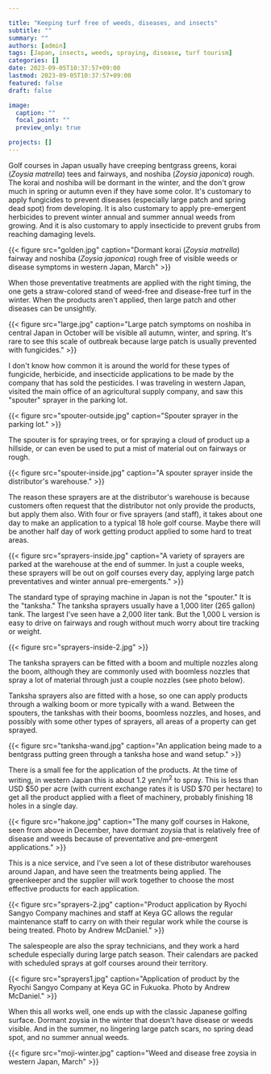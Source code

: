 ```yaml
---

title: "Keeping turf free of weeds, diseases, and insects"
subtitle: ""
summary: ""
authors: [admin]
tags: [Japan, insects, weeds, spraying, disease, turf tourism]
categories: []
date: 2023-09-05T10:37:57+09:00
lastmod: 2023-09-05T10:37:57+09:00
featured: false
draft: false

image:
  caption: ""
  focal_point: ""
  preview_only: true

projects: []
---
```


Golf courses in Japan usually have creeping bentgrass greens, korai (*Zoysia matrella*) tees and fairways, and noshiba (*Zoysia japonica*) rough. The korai and noshiba will be dormant in the winter, and the don't grow much in spring or autumn even if they have some color. It's customary to apply fungicides to prevent diseases (especially large patch and spring dead spot) from developing. It is also customary to apply pre-emergent herbicides to prevent winter annual and summer annual weeds from growing. And it is also customary to apply insecticide to prevent grubs from reaching damaging levels.

{{< figure src="golden.jpg" caption="Dormant korai (*Zoysia matrella*) fairway and noshiba (*Zoysia japonica*) rough free of visible weeds or disease symptoms in western Japan, March" >}}

When those preventative treatments are applied with the right timing, the one gets a straw-colored stand of weed-free and disease-free turf in the winter. When the products aren't applied, then large patch and other diseases can be unsightly.

{{< figure src="large.jpg" caption="Large patch symptoms on noshiba in central Japan in October will be visible all autumn, winter, and spring. It's rare to see this scale of outbreak because large patch is usually prevented with fungicides." >}}

I don't know how common it is around the world for these types of fungicide, herbicide, and insecticide applications to be made by the company that has sold the pesticides. I was traveling in western Japan, visited the main office of an agricultural supply company, and saw this "spouter" sprayer in the parking lot.

{{< figure src="spouter-outside.jpg" caption="Spouter sprayer in the parking lot." >}}

The spouter is for spraying trees, or for spraying a cloud of product up a hillside, or can even be used to put a mist of material out on fairways or rough.

{{< figure src="spouter-inside.jpg" caption="A spouter sprayer inside the distributor's warehouse." >}}

The reason these sprayers are at the distributor's warehouse is because customers often request that the distributor not only provide the products, but apply them also. With four or five sprayers (and staff), it takes about one day to make an application to a typical 18 hole golf course. Maybe there will be another half day of work getting product applied to some hard to treat areas.

{{< figure src="sprayers-inside.jpg" caption="A variety of sprayers are parked at the warehouse at the end of summer. In just a couple weeks, these sprayers will be out on golf courses every day, applying large patch preventatives and winter annual pre-emergents." >}}

The standard type of spraying machine in Japan is not the "spouter." It is the "tanksha." The tanksha sprayers usually have a 1,000 liter (265 gallon) tank. The largest I've seen have a 2,000 liter tank. But the 1,000 L version is easy to drive on fairways and rough without much worry about tire tracking or weight. 

{{< figure src="sprayers-inside-2.jpg" >}}

The tanksha sprayers can be fitted with a boom and multiple nozzles along the boom, although they are commonly used with boomless nozzles that spray a lot of material through just a couple nozzles (see photo below).

Tanksha sprayers also are fitted with a hose, so one can apply products through a walking boom or more typically with a wand. Between the spouters, the tankshas with their booms, boomless nozzles, and hoses, and possibly with some other types of sprayers, all areas of a property can get sprayed.

{{< figure src="tanksha-wand.jpg" caption="An application being made to a bentgrass putting green through a tanksha hose and wand setup." >}}

There is a small fee for the application of the products. At the time of writing, in western Japan this is about 1.2 yen/m<sup>2</sup> to spray. This is less than USD $50 per acre (with current exchange rates it is USD $70 per hectare) to get all the product applied with a fleet of machinery, probably finishing 18 holes in a single day.

{{< figure src="hakone.jpg" caption="The many golf courses in Hakone, seen from above in December, have dormant zoysia that is relatively free of disease and weeds because of preventative and pre-emergent applications."  >}}

This is a nice service, and I've seen a lot of these distributor warehouses around Japan, and have seen the treatments being applied. The greenkeeper and the supplier will work together to choose the most effective products for each application.

{{< figure src="sprayers-2.jpg" caption="Product application by Ryochi Sangyo Company machines and staff at Keya GC allows the regular maintenance staff to carry on with their regular work while the course is being treated. Photo by Andrew McDaniel." >}}

The salespeople are also the spray technicians, and they work a hard schedule especially during large patch season. Their calendars are packed with scheduled sprays at golf courses around their territory.

{{< figure src="sprayers1.jpg" caption="Application of product by the Ryochi Sangyo Company at Keya GC in Fukuoka. Photo by Andrew McDaniel." >}}

When this all works well, one ends up with the classic Japanese golfing surface. Dormant zoysia in the winter that doesn't have disease or weeds visible. And in the summer, no lingering large patch scars, no spring dead spot, and no summer annual weeds. 

{{< figure src="moji-winter.jpg" caption="Weed and disease free zoysia in western Japan, March" >}}



